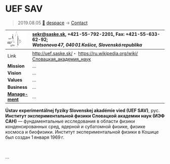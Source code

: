 # UEF SAV
> 2019.08.05 [🚀](../index/index.md) [despace](index.md) → [Contact](contact.md)

|[![](f/con/u/uef_sav_logo1_thumb.png)](f/con/u/uef_sav_logo1.png)|<sekr@saske.sk>, +421-55-792-2201, Fax: +421-55-633-62-92;<br> *Watsonova 47, 040 01 Košice, Slovenská republika*|
|:--|:--|
|Link|<http://uef.saske.sk/>・ <https://ru.wikipedia.org/wiki/Словацкая_академия_наук>|
|**Mission**|…|
|**Vision**|…|
|**Values**|…|
|**Business**|…|
|**[Manage-<br>ment](mgmt.md)**|…|

**Ústav experimentálnej fyziky Slovenskej akadémie vied (UEF SAV)**, рус. **Институт экспериментальной физики Словацкой академии наук (ИЭФ САН)** — фундаментальные исследования в области физики конденсированных сред, ядерной и субатомной физике, физике космоса и биофизики. Институт экспериментальной физики в Кошице был создан 1 января 1969 г.


<p style="page-break-after:always"> </p>

…
